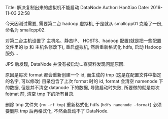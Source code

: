 Title: 解决复制出来的虚拟机不能启动 DataNode
Author: HanXiao
Date: 2016-11-03 22:58

今天因测试需要, 需要第二台 hadoop 虚拟机, 于是就从 smallcpp01 克隆了一份, 命名为 smallcpp02.

对第二台主机设置了 主机名、静态IP、 HOSTS、hadoop 配置(就是把一些配置文件里的 ip 和 主机名修改下), 重启虚拟机, 然后重新格式化 hdfs, 启动 Hadoop 服务…

JPS 后发现, DataNode 并没有被启动…查资料发现问题原因.

原因是每次 format 都会重新创建一个 id, 而生成的 tmp (这是在配置文件中指定的名字, 可以修改) 目录包含了上次 format 时的 id, format 会清空 namenode 下的数据, 但是并不清空 datanode 下的数据, 导致启动时失败, 所要做的就是每次 fotmat 前, 清空 tmp 下的所有目录.

删除 tmp 文件夹 (`rm -rf tmp`)
重新格式化 hdfs (`hdfs namenode -format`)
必须要删除 tmp 后再格式化, 不然会启动不了 DataNode.

